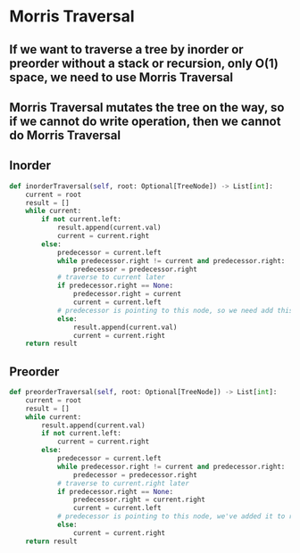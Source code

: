 # Morris Traversal

## If we want to traverse a tree by inorder or preorder without a stack or recursion, only O(1) space, we need to use Morris Traversal
## Morris Traversal mutates the tree on the way, so if we cannot do write operation, then we cannot do Morris Traversal

## Inorder
``` python
def inorderTraversal(self, root: Optional[TreeNode]) -> List[int]:
    current = root
    result = []
    while current:
        if not current.left:
            result.append(current.val)
            current = current.right
        else:
            predecessor = current.left
            while predecessor.right != current and predecessor.right:
                predecessor = predecessor.right
            # traverse to current later
            if predecessor.right == None:
                predecessor.right = current
                current = current.left
            # predecessor is pointing to this node, so we need add this node to result and go to right
            else:
                result.append(current.val)
                current = current.right
    return result
```

## Preorder
``` python
def preorderTraversal(self, root: Optional[TreeNode]) -> List[int]:
    current = root
    result = []
    while current:
        result.append(current.val)
        if not current.left:
            current = current.right
        else:
            predecessor = current.left
            while predecessor.right != current and predecessor.right:
                predecessor = predecessor.right
            # traverse to current.right later
            if predecessor.right == None:
                predecessor.right = current.right
                current = current.left
            # predecessor is pointing to this node, we've added it to result, so we go to the right
            else:
                current = current.right
    return result
```

